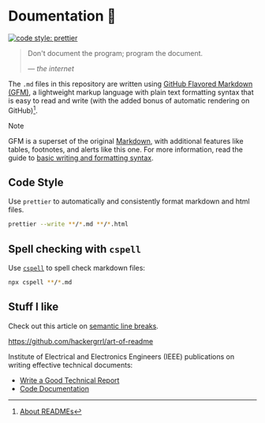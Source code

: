 # Doumentation 📝

[![code style: prettier](https://img.shields.io/badge/code_style-prettier-ff69b4.svg?style=flat-square)](https://github.com/prettier/prettier)

> Don't document the program; program the document.
>
> — _the internet_

The `.md` files in this repository are written using
[GitHub Flavored Markdown \(GFM\)](https://github.github.com/gfm/),
a lightweight markup language with plain text formatting syntax that
is easy to read and write (with the added bonus of automatic rendering on GitHub)[^1].
[^1]: [About READMEs](https://docs.github.com/en/repositories/managing-your-repositorys-settings-and-features/customizing-your-repository/about-readmes)

> [!NOTE]
> GFM is a superset of the original [Markdown](https://daringfireball.net/projects/markdown/syntax),
> with additional features like tables, footnotes, and alerts like this one.
> For more information, read the guide to [basic writing and formatting syntax](https://docs.github.com/en/github/writing-on-github/basic-writing-and-formatting-syntax).

## Code Style

Use `prettier` to automatically and consistently format markdown and html files.

```sh
prettier --write **/*.md **/*.html
```

## Spell checking with `cspell`

Use [`cspell`](https://cspell.org/) to spell check markdown files:

```sh
npx cspell **/*.md
```

## Stuff I like

Check out this article on [semantic line breaks](https://sembr.org/).

https://github.com/hackergrrl/art-of-readme

Institute of Electrical and Electronics Engineers (IEEE)
publications on writing effective technical documents:

- [Write a Good Technical Report](https://ieeexplore.ieee.org/document/6448763)
- [Code Documentation](https://ieeexplore.ieee.org/abstract/document/5484109)
